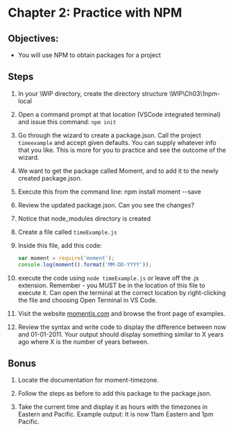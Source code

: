 # Chapter 2: Practice with NPM
## Objectives:
* You will use NPM to obtain packages for a project

## Steps

1. In your \WIP directory, create the directory structure \WIP\Ch03\1npm-local

1. Open a command prompt at that location (VSCode integrated terminal) and issue this command:
`npm init`

1. Go through the wizard to create a package.json. Call the project `timeexample` and accept given defaults. You can supply whatever info that you like. This is more for you to practice and see the outcome of the wizard.

1. We want to get the package called Moment, and to add it to the newly created package.json.

1. Execute this from the command line:
npm install moment --save

1. Review the updated package.json. Can you see the changes? 

1. Notice that node_modules directory is created

1. Create a file called `timeExample.js`

1. Inside this file, add this code:
    ```javascript
    var moment = require('moment');
    console.log(moment().format('MM-DD-YYYY'));
    ```

1. execute the code using `node timeExample.js` or leave off the .js extension. Remember - you MUST be in the location of this file to execute it. Can open the terminal at the correct location by right-clicking the file and choosing Open Terminal in VS Code.

1. Visit the website [momentjs.com](http://momentjs.com) and browse the front page of examples.

1. Review the syntax and write code to display the difference between now and 01-01-2011.  Your output should display something similar to X years ago where X is the number of years between.


## Bonus ##

1. Locate the documentation for moment-timezone.

1. Follow the steps as before to add this package to the package.json.

1. Take the current time and display it as hours with the timezones in Eastern and Pacific.
Example output: It is now 11am Eastern and 1pm Pacific.

